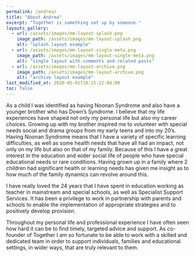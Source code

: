 ```yaml
---
permalink: /andrea/
title: "About Andrea"
excerpt: "Together is something set up by someone."
layouts_gallery:
  - url: /assets/images/mm-layout-splash.png
    image_path: /assets/images/mm-layout-splash.png
    alt: "splash layout example"
  - url: /assets/images/mm-layout-single-meta.png
    image_path: /assets/images/mm-layout-single-meta.png
    alt: "single layout with comments and related posts"
  - url: /assets/images/mm-layout-archive.png
    image_path: /assets/images/mm-layout-archive.png
    alt: "archive layout example"
last_modified_at: 2020-05-01T10:15:22-04:00
toc: false
---
```




As a child I was identified as having Noonan Syndrome and also have a younger brother who has Down’s Syndrome. I believe that my life experiences have shaped not only my personal life but also my career choices. Growing up with my brother inspired me to volunteer with special needs social and drama groups from my early teens and into my 20’s. Having Noonan Syndrome means that I have a variety of specific learning difficulties, as well as some health needs that have all had an impact, not only on my life but also on that of my family. Because of this I have a great interest in the education and wider social life of people who have special educational needs or rare conditions. Having grown up in a family where 2 children had significant health or learning needs has given me insight as to how much of the family dynamics can revolve around this.

I have really loved the 24 years that I have spent in education working as teacher in mainstream and special schools, as well as Specialist Support Services. It has been a privilege to work in partnership with parents and schools to enable the implementation of appropriate strategies and to positively develop provision. 

Throughout my personal life and professional experience I have often seen how hard it can be to find timely, targeted advice and support. As co-founder of Together I am so fortunate to be able to work with a skilled and dedicated team in order to support individuals, families and educational settings, in wider ways, that are truly relevant to them.